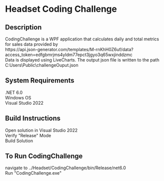 <h1>Headset Coding Challenge</h1>

<h2>Description</h2>
CodingChallenge is a WPF application that calculates daily and total metrics for sales data provided by <br>
https://api.json-generator.com/templates/M-rnKhH0Z6uf/data?access_token=edfgbmrjms4yldm77epct3jgyo3q65wxjinddzmc <br>
Data is displayed using LiveCharts. The output json file is written to the path C:Users\Public\challengeOuput.json

<h2>System Requirements</h2>
.NET 6.0<br>
Windows OS<br>
Visual Studio 2022

<h2>Build Instructions</h2>
Open solution in Visual Studio 2022<br>
Verify "Release" Mode<br>
Build Solution

<h2>To Run CodingChallenge</h2>
navigate to ../Headset/CodingChallenge/bin/Release/net6.0<br>
Run "CodingChallenge.exe"